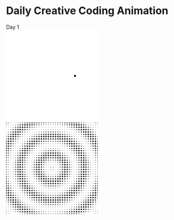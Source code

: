 # Daily Creative Coding Animation

Day 1
</br>
<img width="250" height="250" src="./DotMovingCircle/DotMovingCircle.gif" alt="dots1" />
</br>
<img width="250" height="250" src="./PeriodicDotMoving/PeriodicDotMoving.gif" alt="dots2" />
